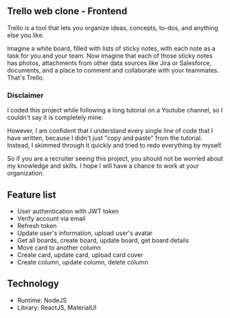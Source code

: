 ## Trello web clone - Frontend
Trello is a tool that lets you organize ideas, concepts, to-dos, and anything else you like.

Imagine a white board, filled with lists of sticky notes, with each note as a task for you and your team. Now imagine that each of those sticky notes has photos, attachments from other data sources like Jira or Salesforce, documents, and a place to comment and collaborate with your teammates. That's Trello.

### Disclaimer
I coded this project while following a long tutorial on a Youtube channel, so I couldn't say it is completely mine.

However, I am confident that I understand every single line of code that I have written, because I didn't just "copy and paste" from the tutorial. 
Instead, I skimmed through it quickly and tried to redo everything by myself. 

So if you are a recruiter seeing this project, you should not be worried about my knowledge and skills. I hope I will have a chance to work at your organization.

## Feature list
- User authentication with JWT token
- Verify account via email
- Refresh token
- Update user's information, upload user's avatar
- Get all boards, create board, update board, get board details
- Move card to another column
- Create card, update card, upload card cover
- Create column, update column, delete column

## Technology
- Runtime: NodeJS
- Library: ReactJS, MaterialUI
